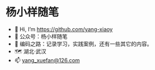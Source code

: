 # 杨小样随笔

- 👋 Hi, I’m https://github.com/yang-xiaoy
- 👀 公众号：杨小样随笔
- 🌱 编码之路：记录学习，实践案例，还有一些其它的内容。
- 🗺 湖北·武汉
- 📫 yang_xuefan@126.com

<!---
yang-xiaoy/yang-xiaoy is a ✨ special ✨ repository because its `README.md` (this file) appears on your GitHub profile.
You can click the Preview link to take a look at your changes.
--->
